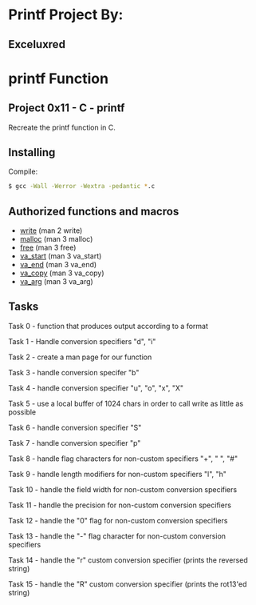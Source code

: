 # Printf Project By:
## Exceluxred
## 

# printf Function
## Project 0x11 - C - printf

Recreate the printf function in C.

## Installing

Compile:

```bash
$ gcc -Wall -Werror -Wextra -pedantic *.c
```

## Authorized functions and macros

* [write](https://linux.die.net/man/2/write) (man 2 write)
* [malloc](https://linux.die.net/man/3/malloc) (man 3 malloc)
* [free](https://linux.die.net/man/3/free) (man 3 free)
* [va_start](https://linux.die.net/man/3/va_start) (man 3 va_start)
* [va_end](https://linux.die.net/man/3/va_end) (man 3 va_end)
* [va_copy](https://linux.die.net/man/3/va_copy) (man 3 va_copy)
* [va_arg](https://linux.die.net/man/3/va_arg) (man 3 va_arg)

## Tasks
Task 0 - function that produces output according to a format

Task 1 - Handle conversion specifiers "d", "i" 

Task 2 - create a man page for our function

Task 3 - handle conversion specifer "b"

Task 4 - handle conversion specifier "u", "o", "x", "X"

Task 5 - use a local buffer of 1024 chars in order to call write 
as little as possible

Task 6 - handle conversion specifier "S"

Task 7 - handle conversion specifier "p"

Task 8 - handle flag characters for non-custom specifiers "+", " ",
 "#"

Task 9 - handle length modifiers for non-custom specifiers "l", "h"

Task 10 - handle the field width for non-custom conversion 
specifiers

Task 11 - handle the precision for non-custom conversion specifiers

Task 12 - handle the "0" flag for non-custom conversion specifiers

Task 13 - handle the "-" flag character for non-custom conversion 
specifiers

Task 14 - handle the "r" custom conversion specifier (prints the 
reversed string)

Task 15 - handle the "R" custom conversion specifier (prints the 
rot13'ed string)
